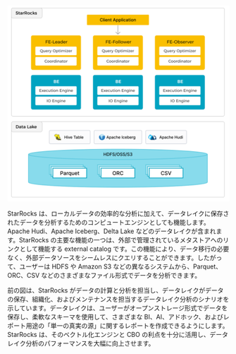 ![DLA](../1.1-8-dla.png)

StarRocks は、ローカルデータの効率的な分析に加えて、データレイクに保存されたデータを分析するためのコンピュートエンジンとしても機能します。Apache Hudi、Apache Iceberg、Delta Lake などのデータレイクが含まれます。StarRocks の主要な機能の一つは、外部で管理されているメタストアへのリンクとして機能する external catalog です。この機能により、データ移行の必要なく、外部データソースをシームレスにクエリすることができます。したがって、ユーザーは HDFS や Amazon S3 などの異なるシステムから、Parquet、ORC、CSV などのさまざまなファイル形式でデータを分析できます。

前の図は、StarRocks がデータの計算と分析を担当し、データレイクがデータの保存、組織化、およびメンテナンスを担当するデータレイク分析のシナリオを示しています。データレイクは、ユーザーがオープンストレージ形式でデータを保存し、柔軟なスキーマを使用して、さまざまな BI、AI、アドホック、およびレポート用途の「単一の真実の源」に関するレポートを作成できるようにします。StarRocks は、そのベクトル化エンジンと CBO の利点を十分に活用し、データレイク分析のパフォーマンスを大幅に向上させます。
